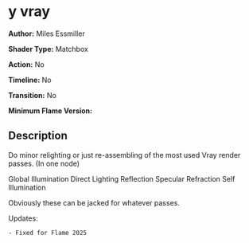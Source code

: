 # y vray

**Author:** Miles Essmiller

**Shader Type:** Matchbox

**Action:** No

**Timeline:** No

**Transition:** No

**Minimum Flame Version:** 


## Description
Do minor relighting or just re-assembling of the most used Vray render passes. (In one node)

Global Illumination
Direct Lighting
Reflection
Specular
Refraction
Self Illumination

Obviously these can be jacked for whatever passes.

Updates:

    - Fixed for Flame 2025
